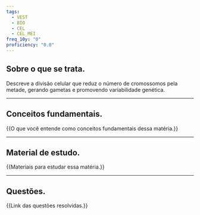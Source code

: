```yaml
---
tags:
  - VEST
  - BIO
  - CEL
  - CEL_MEI
freq_10y: "0"
proficiency: "0.0"
---
```

## Sobre o que se trata.

Descreve a divisão celular que reduz o número de cromossomos pela metade, gerando gametas e promovendo variabilidade genética.

--- 
## Conceitos fundamentais.

{{O que você entende como conceitos fundamentais dessa matéria.}}

---
## Material de estudo.

{{Materiais para estudar essa matéria.}}

--- 
## Questões.

{{Link das questões resolvidas.}}